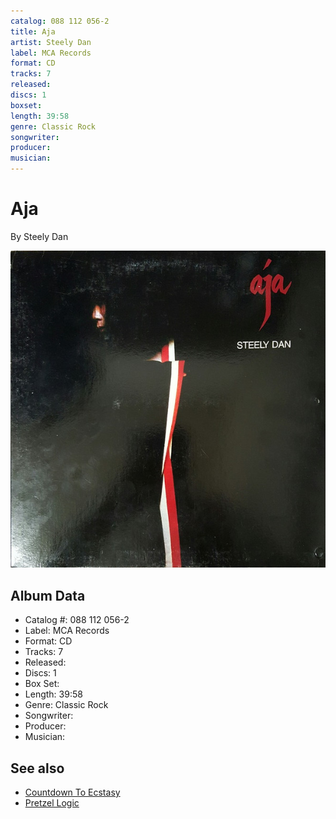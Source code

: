 ```yaml
---
catalog: 088 112 056-2
title: Aja
artist: Steely Dan
label: MCA Records
format: CD
tracks: 7
released: 
discs: 1
boxset: 
length: 39:58
genre: Classic Rock
songwriter: 
producer: 
musician: 
---
```


# Aja

By Steely Dan

![](../../assets/cdcovers/Steely_Dan-Aja.png)

## Album Data

- Catalog #: 088 112 056-2
- Label: MCA Records
- Format: CD
- Tracks: 7
- Released: 
- Discs: 1
- Box Set: 
- Length: 39:58
- Genre: Classic Rock
- Songwriter: 
- Producer: 
- Musician: 


## See also

- [Countdown To Ecstasy](Countdown_To_Ecstasy.md)
- [Pretzel Logic](Pretzel_Logic.md)

